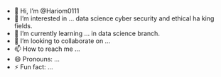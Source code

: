 - 👋 Hi, I’m @Hariom0111
- 👀 I’m interested in ... data science cyber security and ethical ha king fields.
- 🌱 I’m currently learning ... in data science branch.
- 💞️ I’m looking to collaborate on ...
- 📫 How to reach me ...
- 😄 Pronouns: ...
- ⚡ Fun fact: ...

<!---
Hariom0111/Hariom0111 is a ✨ special ✨ repository because its `README.md` (this file) appears on your GitHub profile.
You can click the Preview link to take a look at your changes.
--->
